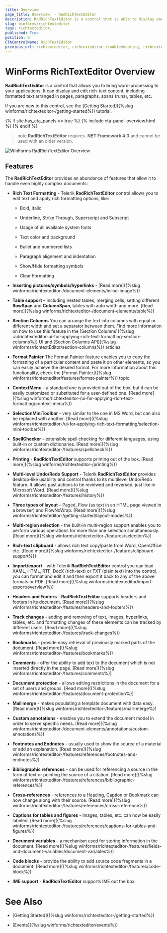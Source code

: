 ```yaml
---
title: Overview 
page_title: Overview  - RadRichTextEditor
description: RadRichTextEditor is a control that is able to display and edit rich-text content including formatted text arranged in pages, paragraphs, spans (runs), tables, etc. 
slug: winforms/richtexteditor
tags: richtexteditor,
published: True
position: 0
CTAControlName: RichTextEditor
previous_url: richtexteditor, richtexteditor-troubleshooting, richtexteditor-styles-and-templates-template-structure, richtexteditor-styles-and-templates-styling-the-richtexteditor, richtexteditor-styles-and-templates   
---
```


# WinForms RichTextEditor Overview

__RadRichTextEditor__ is a control that allows you to bring word-processing to your applications. It can display and edit rich-text content, including formatted text arranged in pages, paragraphs, spans (runs), tables, etc.

If you are new to this control, see the [Getting Started]({%slug winforms/richtexteditor-/getting-started%}) tutorial.

{% if site.has_cta_panels == true %}
{% include cta-panel-overview.html %}
{% endif %}
        
>note **RadRichTextEditor** requires **.NET Framework 4.0** and cannot be used with an older version. 

![WinForms RadRichTextEditor Overview](images/richtexteditor001.png)

## Features

The __RadRichTextEditor__ provides an abundance of features that allow it to handle even highly complex documents:

* __Rich Text Formatting__ - Telerik __RadRichTextEditor__ control allows you to edit text and apply rich formatting options, like:

	* Bold, Italic

	* Underline, Strike Through, Superscript and Subscript

	* Usage of all available system fonts 

	* Text color and background

	* Bullet and numbered lists

	* Paragraph alignment and indentation

	* Show/Hide formatting symbols

	* Clear Formatting 

* __Inserting pictures/symbols/hyperlinks__ - [Read more]({%slug winforms/richtexteditor-/document-elements/inline-image%})

* __Table support__ – including nested tables, merging cells, setting different __RowSpan__ and __ColumnSpan__, tables with auto width and more. [Read more]({%slug winforms/richtexteditor-/document-elements/table%})

* __Section Columns__ You can arrange the text into columns with equal or different width and set a separator between them. Find more information on how to use this feature in the [Section Columns]({%slug radrichtexteditor-ui-for-applying-rich-text-formatting-section-columns%}) UI and [Section Columns API]({%slug winforms/richtextEditor/section-columns%}) articles.

* __Format Painter__ The Format Painter feature enables you to copy the formatting of a particular content and paste it on other elements, so you can easily achieve the desired format. For more information about this functionality, check the [Format Painter]({%slug winforms/richtexteditor/features/format-painter%}) topic.

* __ContextMenu__ - a standard one is provided out of the box, but it can be easily customized or substituted for a user-defined one. [Read more]({%slug winforms/richtexteditor-/ui-for-applying-rich-text-formatting/context-menu%})

* __SelectionMiniToolbar__ - very similar to the one in MS Word, but can also be replaced with another. [Read more]({%slug winforms/richtexteditor-/ui-for-applying-rich-text-formatting/selection-mini-toolbar%})

* __SpellChecker__ - extensible spell checking for different languages, using built-in or custom dictionaries. [Read more]({%slug winforms/richtexteditor-/features/spellcheck%})

* __Printing__ - **RadRichTextEditor** supports printing out of the box. [Read more]({%slug winforms/richtexteditor-/printing%})

* __Multi-level Undo/Redo Support__ - Telerik __RadRichTextEditor__ provides desktop-like usability and control thanks to its multilevel Undo/Redo feature. It allows past actions to be reviewed and reversed, just like in Microsoft Word. [Read more]({%slug winforms/richtexteditor-/features/history%})

* __Three types of layout__ – Paged, Flow (as text in an HTML page viewed in a browser) and FlowNoWrap. [Read more]({%slug winforms/richtexteditor-/getting-started/layout-modes%})

* __Multi-region selection__ - the built-in multi-region support enables you to perform various operations for more than one selection simultaneously. [Read more]({%slug winforms/richtexteditor-/features/selection%})

* __Rich-text clipboard__ - allows rich text copy/paste from Word, OpenOffice etc. [Read more]({%slug winforms/richtexteditor-/features/clipboard-support%})

* __Import/export__ - with Telerik __RadRichTextEditor__ control you can load XAML, HTML, RTF, DocX (rich-text) or TXT (plain text) into the control, you can format and edit it and then export it back to any of the above formats or PDF. [Read more]({%slug winforms/richtexteditor/import-export/overview%})

* __Headers and Footers__ - __RadRichTextEditor__ supports headers and footers in its document. [Read more]({%slug winforms/richtexteditor-/features/headers-and-footers%})

* __Track changes__ - adding and removing of text, images, hyperlinks, tables, etc. and formatting changes of these elements can be tracked by different users. [Read more]({%slug winforms/richtexteditor-/features/track-changes%})

* __Bookmarks__ - provide easy retrieval of previously marked parts of the document. [Read more]({%slug winforms/richtexteditor-/features/bookmarks%})

* __Comments__ - offer the ability to add text to the document which is not inserted directly in the page. [Read more]({%slug winforms/richtexteditor-/features/comments%})

* __Document protection__ - allows editing restrictions in the document for a set of users and groups. [Read more]({%slug winforms/richtexteditor-/features/document-protection%})

* __Mail merge__ - makes populating a template document with data easy. [Read more]({%slug winforms/richtexteditor-/features/mail-merge%})

* __Custom annotations__ - enables you to extend the document model in order to serve specific needs. [Read more]({%slug winforms/richtexteditor-/document-elements/annotations/custom-annotations%})

* __Footnotes and Endnotes__ - usually used to show the source of a material or add an explanation. [Read more]({%slug winforms/richtexteditor-/features/references/footnotes-and-endnotes%})

* __Bibliographic references__ - can be used for referencing a source in the form of text or pointing the source of a citation. [Read more]({%slug winforms/richtexteditor-/features/references/bibliographic-references%})

* __Cross-references__ - references to a Heading, Caption or Bookmark can now change along with their source. [Read more]({%slug winforms/richtexteditor-/features/references/cross-reference%})

* __Captions for tables and figures__ - images, tables, etc. can now be easily labeled. [Read more]({%slug winforms/richtexteditor-/features/references/captions-for-tables-and-figures%})

* __Document variables__ - a mechanism used for storing information in the document. [Read more]({%slug winforms/richtexteditor-/features/fields-and-document-variables/document-variables%})

* __Code blocks__ - provide the ability to add source code fragments in a document. [Read more]({%slug winforms/richtexteditor-/features/code-block%})

* __IME support__ - **RadRichTextEditor** supports IME out the box.        
            

# See Also

 * [Getting Started]({%slug winforms/richtexteditor-/getting-started%})

 * [Events]({%slug winforms/richtexteditor/events%})
